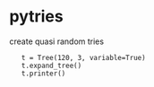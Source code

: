 pytries
=======

create quasi random tries


       t = Tree(120, 3, variable=True)
       t.expand_tree()
       t.printer()
